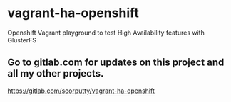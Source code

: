 # vagrant-ha-openshift
Openshift Vagrant playground to test High Availability features with GlusterFS  

## Go to gitlab.com for updates on this project and all my other projects.
https://gitlab.com/scorputty/vagrant-ha-openshift

